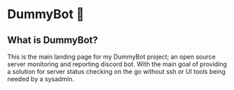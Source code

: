# DummyBot 🤖

## What is DummyBot?

This is the main landing page for my DummyBot project; an open source server monitoring and reporting discord bot. With the main goal of providing a solution for server status checking on the go without ssh or UI tools being needed by a sysadmin.




